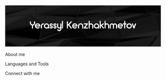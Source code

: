 ![Header](https://github.com/Kenzh0/kenzh0/blob/main/assets/Yerassyl.gif)

About me

Languages and Tools

Connect with me
